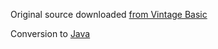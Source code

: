 Original source downloaded [from Vintage Basic](http://www.vintage-basic.net/games.html)

Conversion to [Java](https://openjdk.java.net/)
